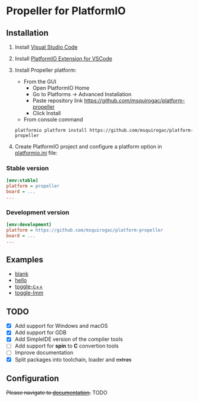 # Propeller for PlatformIO

## Installation

 1. Install [Visual Studio Code](https://code.visualstudio.com/)
 2. Install [PlatformIO Extension for VSCode](https://platformio.org/platformio-ide)
 3. Install Propeller platform:
	* From the GUI
		* Open PlatformIO Home
		* Go to Platforms -> Advanced Installation
		* Paste repository link https://github.com/msquirogac/platform-propeller
		* Click Install
	* From console command
	~~~
	platformio platform install https://github.com/msquirogac/platform-propeller
	~~~

4. Create PlatformIO project and configure a platform option in [platformio.ini](http://docs.platformio.org/page/projectconf.html) file:

### Stable version

```ini
[env:stable]
platform = propeller
board = ...
...
```

### Development version

```ini
[env:development]
platform = https://github.com/msquirogac/platform-propeller
board = ...
...
```

## Examples
* [blank](https://github.com/msquirogac/platform-propeller/tree/master/examples/blank)
* [hello](https://github.com/msquirogac/platform-propeller/tree/master/examples/hello)
* [toggle-c++](https://github.com/msquirogac/platform-propeller/tree/master/examples/c%2B%2B_toggle)
* [toggle-lmm](https://github.com/msquirogac/platform-propeller/tree/master/examples/lmm_toggle)

## TODO

 - [x] Add support for Windows and macOS
 - [x] Add support for GDB
 - [x] Add SimpleIDE version of the compiler tools
 - [ ] Add support for **spin** to **C** convertion tools
 - [ ] Improve documentation
 - [x] Split packages into toolchain, loader and ~~extras~~

## Configuration

~~Please navigate to [documentation](http://docs.platformio.org/page/platforms/propeller.html).~~ TODO


